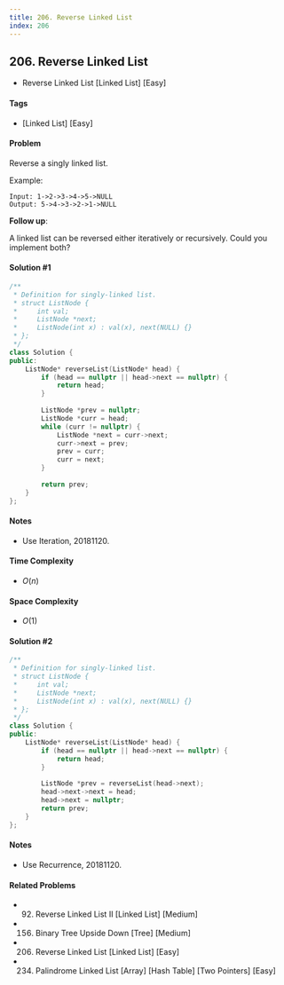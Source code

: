 ```yaml
---
title: 206. Reverse Linked List
index: 206
---
```


## 206. Reverse Linked List
- Reverse Linked List [Linked List] [Easy]

#### Tags
- [Linked List] [Easy]

#### Problem
Reverse a singly linked list.

Example:

    Input: 1->2->3->4->5->NULL
    Output: 5->4->3->2->1->NULL

**Follow up**:

A linked list can be reversed either iteratively or recursively. Could you implement both?

#### Solution #1
``` C++
/**
 * Definition for singly-linked list.
 * struct ListNode {
 *     int val;
 *     ListNode *next;
 *     ListNode(int x) : val(x), next(NULL) {}
 * };
 */
class Solution {
public:
    ListNode* reverseList(ListNode* head) {
        if (head == nullptr || head->next == nullptr) {
            return head;
        }
        
        ListNode *prev = nullptr;
        ListNode *curr = head;
        while (curr != nullptr) {
            ListNode *next = curr->next;
            curr->next = prev;
            prev = curr;
            curr = next;
        }
        
        return prev;
    }
};
```

#### Notes
- Use Iteration, 20181120.

#### Time Complexity
- $O(n)$

#### Space Complexity
- $O(1)$

#### Solution #2
``` C++
/**
 * Definition for singly-linked list.
 * struct ListNode {
 *     int val;
 *     ListNode *next;
 *     ListNode(int x) : val(x), next(NULL) {}
 * };
 */
class Solution {
public:
    ListNode* reverseList(ListNode* head) {
        if (head == nullptr || head->next == nullptr) {
            return head;
        }
        
        ListNode *prev = reverseList(head->next);
        head->next->next = head;
        head->next = nullptr;
        return prev;
    }
};
```

#### Notes
- Use Recurrence, 20181120.

#### Related Problems
- 92. Reverse Linked List II [Linked List] [Medium]
- 156. Binary Tree Upside Down [Tree] [Medium]
- 206. Reverse Linked List [Linked List] [Easy]
- 234. Palindrome Linked List [Array] [Hash Table] [Two Pointers] [Easy]
